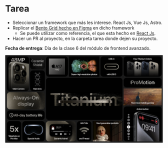 # Tarea
  - Seleccionar un framework que más les interese. React Js, Vue Js, Astro.
  - Replicar el [Bento Grid hecho en Figma](https://www.figma.com/file/QNWsjRkIAdlK1OEa6osDgD/Iphone-15-Pro-Bento-Grid-(Community)?type=design&node-id=0%3A1&mode=design&t=LLLNuvZdI27sDbob-1) en dicho framework
    - Se puede utilizar como referencia, el que esta hecho en [React Js](https://github.com/sq1-academy/Cohorte-SQ1-Feb-2024/tree/Modulo-6/Class%201/react).
  - Hacer un PR al proyecto, en la carpeta tarea donde dejen su proyecto.


**Fecha de entrega**: Día de la clase 6 del módulo de frontend avanzado.



![alt text](https://github.com/sq1-academy/Cohorte-SQ1-Feb-2024/blob/Modulo-6/Class%201/Iphone%2015%20Pro.png)
